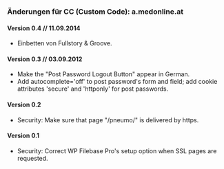 ### Änderungen für CC (Custom Code): a.medonline.at

#### Version 0.4 // 11.09.2014

* Einbetten von Fullstory & Groove.

#### Version 0.3 // 03.09.2012

* Make the "Post Password Logout Button" appear in German.
* Add autocomplete='off' to post password's form and field; add cookie attributes 'secure' and 'httponly' for post passwords.


#### Version 0.2

* Security: Make sure that page "/pneumo/" is delivered by https.


#### Version 0.1

* Security: Correct WP Filebase Pro's setup option when SSL pages are requested.
